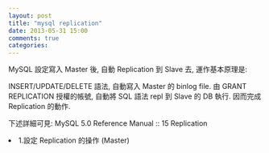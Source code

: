 ```yaml
---
layout: post
title: "mysql replication"
date: 2013-05-31 15:00
comments: true
categories: 
---
```

<p>MySQL 設定寫入 Master 後, 自動 Replication 到 Slave 去, 運作基本原理是:

INSERT/UPDATE/DELETE 語法, 自動寫入 Master 的 binlog file.
由 GRANT REPLICATION 授權的帳號, 自動將 SQL 語法 repl 到 Slave 的 DB 執行.
因而完成 Replication 的動作.

下述詳細可見: MySQL 5.0 Reference Manual :: 15 Replication
</p>
<li>1.設定 Replication 的操作 (Master)</li>
